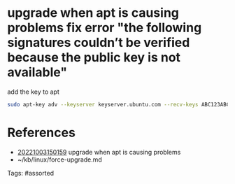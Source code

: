 # upgrade when apt is causing problems fix error "the following signatures couldn’t be verified because the public key is not available"
add the key to apt
```bash
sudo apt-key adv --keyserver keyserver.ubuntu.com --recv-keys ABC123ABC123ABC1
```

# References
- [20221003150159](/zet/20221003150159/README.md) upgrade when apt is causing problems
- ~/kb/linux/force-upgrade.md

Tags:
    #assorted
